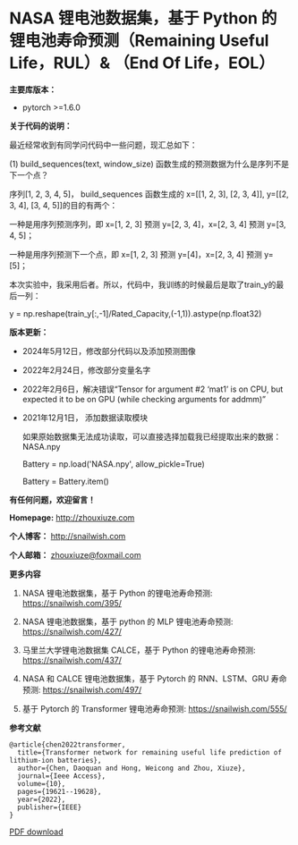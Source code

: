 # NASA 锂电池数据集，基于 Python 的锂电池寿命预测（Remaining Useful Life，RUL）& （End Of Life，EOL）

**主要库版本：** 

- pytorch >=1.6.0

**关于代码的说明：**

最近经常收到有同学问代码中一些问题，现汇总如下：

(1) build_sequences(text, window_size) 函数生成的预测数据为什么是序列不是下一个点？

序列[1, 2, 3, 4, 5]， build_sequences 函数生成的 x=[[1, 2, 3], [2, 3, 4]], y=[[2, 3, 4], [3, 4, 5]]的目的有两个：

一种是用序列预测序列，即 x=[1, 2, 3] 预测 y=[2, 3, 4]，x=[2, 3, 4] 预测 y=[3, 4, 5]；

一种是用序列预测下一个点，即 x=[1, 2, 3] 预测 y=[4]，x=[2, 3, 4] 预测 y=[5]；

本次实验中，我采用后者。所以，代码中，我训练的时候最后是取了train_y的最后一列：

y = np.reshape(train_y[:,-1]/Rated_Capacity,(-1,1)).astype(np.float32)


**版本更新：**  

- 2024年5月12日，修改部分代码以及添加预测图像

- 2022年2月24日，修改部分变量名字

- 2022年2月6日，解决错误“Tensor for argument #2 ‘mat1’ is on CPU, but expected it to be on GPU (while checking arguments for addmm)”

- 2021年12月1日， 添加数据读取模块

    如果原始数据集无法成功读取，可以直接选择加载我已经提取出来的数据：NASA.npy

    Battery = np.load('NASA.npy', allow_pickle=True)

    Battery = Battery.item()
    
 **有任何问题，欢迎留言！**

**Homepage:** http://zhouxiuze.com

**个人博客：** http://snailwish.com

**个人邮箱：** zhouxiuze@foxmail.com

**更多内容**

1. NASA 锂电池数据集，基于 Python 的锂电池寿命预测: https://snailwish.com/395/

2. NASA 锂电池数据集，基于 python 的 MLP 锂电池寿命预测: https://snailwish.com/427/

3. 马里兰大学锂电池数据集 CALCE，基于 Python 的锂电池寿命预测: https://snailwish.com/437/

4. NASA 和 CALCE 锂电池数据集，基于 Pytorch 的 RNN、LSTM、GRU 寿命预测: https://snailwish.com/497/

5. 基于 Pytorch 的 Transformer 锂电池寿命预测: https://snailwish.com/555/

**参考文献**

```
@article{chen2022transformer,
  title={Transformer network for remaining useful life prediction of lithium-ion batteries},
  author={Chen, Daoquan and Hong, Weicong and Zhou, Xiuze},
  journal={Ieee Access},
  volume={10},
  pages={19621--19628},
  year={2022},
  publisher={IEEE}
}
```
[PDF download](https://github.com/XiuzeZhou/xiuzezhou.github.io/tree/main/pub/Transformer.pdf)
